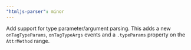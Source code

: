 ```yaml
---
"htmljs-parser": minor
---
```


Add support for type parameter/argument parsing.
This adds a new `onTagTypeParams`, `onTagTypeArgs` events and a `.typeParams` property on the `AttrMethod` range.
